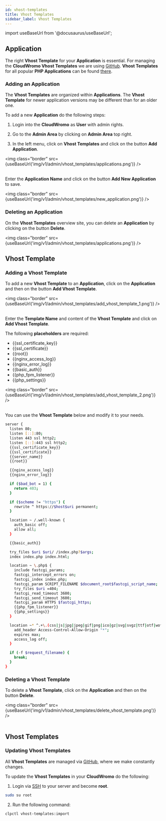 ```yaml
---
id: vhost-templates
title: Vhost Templates
sidebar_label: Vhost Templates
---
```


import useBaseUrl from '@docusaurus/useBaseUrl';

## Application

The right **Vhost Template** for your **Application** is essential. For managing the **CloudWromo Vhost Templates** we 
are using [GitHub](https://vhost-templates.cloudwromo.cf/v1/). **Vhost Templates** for all popular **PHP Applications** can be found [there](https://vhost-templates.cloudwromo.cf/v1/).

### Adding an Application

The **Vhost Templates** are organized within **Applications**. The **Vhost Template** for newer application versions may be different than for an older one.

To add a new **Application** do the following steps:

1) Login into the **CloudWromo** as **User** with admin rights.

2) Go to the **Admin Area** by clicking on **Admin Area** top right.

3) In the left menu, click on **Vhost Templates** and click on the button **Add Application**.

<img class="border" src={useBaseUrl('img/v1/admin/vhost_templates/applications.png')} /> <br /> <br />

Enter the **Application Name** and click on the button **Add New Application** to save.

<img class="border" src={useBaseUrl('img/v1/admin/vhost_templates/new_application.png')} />

### Deleting an Application

On the **Vhost Templates** overview site, you can delete an **Application** by clicking on the button **Delete**.

<img class="border" src={useBaseUrl('img/v1/admin/vhost_templates/applications.png')} />

## Vhost Template

### Adding a Vhost Template

To add a new **Vhost Template** to an **Application**, click on the **Application** and then on the button **Add Vhost Template**.

<img class="border" src={useBaseUrl('img/v1/admin/vhost_templates/add_vhost_template_1.png')} /> <br /> <br />

Enter the **Template Name** and content of the **Vhost Template** and click on **Add Vhost Template**.

The following **placeholders** are required:

- {{ssl_certificate_key}}
- {{ssl_certificate}}
- {{root}}
- {{nginx_access_log}}
- {{nginx_error_log}}
- {{basic_auth}}
- {{php_fpm_listener}}
- {{php_settings}}

<img class="border" src={useBaseUrl('img/v1/admin/vhost_templates/add_vhost_template_2.png')} /> <br /><br />

You can use the **Vhost Template** below and modify it to your needs.

```bash
server {
  listen 80;
  listen [::]:80;
  listen 443 ssl http2;
  listen [::]:443 ssl http2;
  {{ssl_certificate_key}}
  {{ssl_certificate}}
  {{server_name}}
  {{root}}

  {{nginx_access_log}}
  {{nginx_error_log}}

  if ($bad_bot = 1) {
    return 403;
  }

  if ($scheme != "https") {
    rewrite ^ https://$host$uri permanent;
  }

  location ~ /.well-known {
    auth_basic off;
    allow all;
  }

  {{basic_auth}}

  try_files $uri $uri/ /index.php?$args;
  index index.php index.html;

  location ~ \.php$ {
    include fastcgi_params;
    fastcgi_intercept_errors on;
    fastcgi_index index.php;
    fastcgi_param SCRIPT_FILENAME $document_root$fastcgi_script_name;
    try_files $uri =404;
    fastcgi_read_timeout 3600;
    fastcgi_send_timeout 3600;
    fastcgi_param HTTPS $fastcgi_https;
    {{php_fpm_listener}}
    {{php_settings}}
  }

  location ~* ^.+\.(css|js|jpg|jpeg|gif|png|ico|gz|svg|svgz|ttf|otf|woff|eot|mp4|ogg|ogv|webm|webp|zip|swf)$ {
    add_header Access-Control-Allow-Origin "*";
    expires max;
    access_log off;
  }

  if (-f $request_filename) {
    break;
  }
}
```

### Deleting a Vhost Template

To delete a **Vhost Template**, click on the **Application** and then on the button **Delete**.

<img class="border" src={useBaseUrl('img/v1/admin/vhost_templates/delete_vhost_template.png')} /> <br /><br />

## Vhost Templates

### Updating Vhost Templates

All **Vhost Templates** are managed via [GitHub](https://vhost-templates.cloudwromo.cf/v1/), where we make constantly changes.

To update the **Vhost Templates** in your **CloudWromo** do the following:

1) Login via [SSH](users#ssh-login) to your server and become **root**.

```bash
sudo su root
```

2) Run the following command:

```bash
clpctl vhost-templates:import
```
